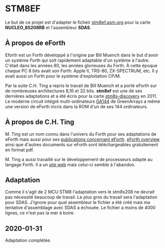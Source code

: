 # STM8EF

Le but de ce projet est d'adapter le ficheir [stm8ef.asm.org](stm8ef.asm.org) pour la carte **NUCLEO_8S208RB** et l'assembleur **SDAS**.

## À propos de eForth

Eforth est un Forth développé à l'origine par Bill Muench dans le but d'avoir un système Forth qui soit rapidement adaptable d'un système à l'autre. C'était dans les années 80, les années glorieuses du Forth. À cette époque chaque PC 8 bits avait son Forth: Apple II, TRS-80, ZX-SPECTRUM, etc.
Il y avait aussi un Forth pour le système d'exploitation CP/M.

Par la suite C.H. Ting a repris le travail de Bill Muench et a porté eForth sur de nombreuses architectures 8,16 et 32 bits. **stm8ef** est une de ses dernières adaptations et a été écris pour la carte [stm8s-discovery](https://www.st.com/en/evaluation-tools/stm8s-discovery.html) en 2011.
Le moderne circuit intégré multi-ordinateurs [GA144](http://www.greenarraychips.com/home/products/) de GreenArrays a même une version de eForth incris dans la ROM d'un de ses 144 ordinateurs.

## À propos de C.H. Ting

M. Ting est un nom connu dans l'univers du Forth pour ses adaptations de eForth mais aussi pour ses [publications concernant eForth](https://www.amazon.ca/eForth-Overview-C-H-Ting-ebook/dp/B01LR47JME/ref=sr_1_1?keywords=C.H.Ting&qid=1572142957&sr=8-1). [eForth overview](http://www.exemark.com/FORTH/eForthOverviewv5.pdf) ainsi que d'autres documents sur eForth sont téléchargeables gratuitement en format pdf. 

M. Ting a aussi travaillé sur le développement de processeurs adapté au langage Forth. Il a un [site web](http://www.ultratechnology.com/offete.html) mais celui-ci semble à l'abandon.

## Adaptation

Comme il s'agit de 2 MCU STM8 l'adaptation vers le stm8s208 ne devrait pas nécessité beaucoup de travail. Le plus gros du travail sera l'adaptation pour SDAS.  J'ignore pour quel assembleur le fichier a été créé mais ma tentative d'assemblage avec SDAS a échouée.  Le fichier a moins de 4000 lignes, ce n'est pas la mer à boire.


## 2020-01-31

Adaptation complétée.

